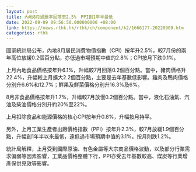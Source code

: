 ```yaml
---
layout: post
title: 內地8月通脹率回落至2.5%　PPI創1年半最低
date: 2022-09-09 09:56:50.000000000 +08:00
link: https://news.rthk.hk/rthk/ch/component/k2/1666177-20220909.htm
categories: rthk
---
```


國家統計局公布，內地8月居民消費物價指數（CPI）按年升2.5%，較7月份的兩年高位放緩0.2個百分點，亦低過市場預期中值的2.8%；CPI按月下跌0.1%。

上月內地食品價格按年升6.1%，升幅較7月回落0.2個百分點。當中，豬肉價格升22.4%，升幅較上月擴大2.2個百分點，主要是去年基數低影響。雞肉及鴨肉價格分別升6.6%和12.7%；鮮果及鮮菜價格分別升16.3%及6%。

8月非食品價格按年升1.7%，升幅較7月放慢0.2個百分點。當中，液化石油氣、汽油及柴油價格分別升約20%至22%。

上月扣除食品和能源價格的核心CPI按年升0.8%，升幅按月持平。

另外，上月工業生產者出廠價格指數（PPI）按年升2.3%，較7月放緩1.9個百分點，升幅創1年半以來最低，遠低過市場預期中值的3.1%。按月則跌1.2%。

統計局解釋，上月受到國際原油、有色金屬等大宗商品價格波動，以及部分行業需求偏弱等因素影響，工業品價格整體下行，PPI亦受去年基數較高、煤炭等行業增產保供見效等影響。

